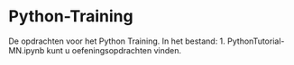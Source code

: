 # Python-Training
De opdrachten voor het Python Training.
In het bestand: 1. PythonTutorial-MN.ipynb kunt u oefeningsopdrachten vinden. 
